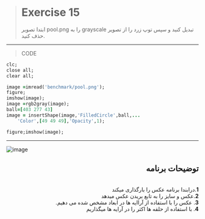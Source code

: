 
> # Exercise 15
> ابتدا تصویر pool.png را به grayscale تبدیل کنید و سپس توپ زرد را از تصویر حذف کنید.
***
>CODE
```ruby
clc;
close all;
clear all;

image =imread('benchmark/pool.png');
figure;
imshow(image);
image =rgb2gray(image);
ball=[403 277 43]
image = insertShape(image,'FilledCircle',ball,...
    'Color',[49 49 49],'Opacity',1);

figure;imshow(image);
```
****
![image](https://user-images.githubusercontent.com/48456571/113308593-9188e500-931b-11eb-9009-5a9ef43f4b04.png)


<div dir="rtl">
<h2>توضیحات برنامه</h2> <br />
 <b>1</b>.درابندا برنامه عکس را بارگذاری میکند<br />
<b>2</b>.عکس و سایز  را به تابع بریدن عکس میدهد <br />
<b>3</b>. عکس را با استفاده از آراایه ها در ابعاد مشخص شده می دهیم.<br />
<b>4</b>. با استفاده از حلقه ها اکثر را در آرایه ها میگذاریم
    
</div>
